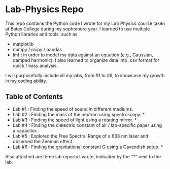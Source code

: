 # Lab-Physics Repo

This repo contains the Python code I wrote for my Lab Physics course taken at Bates College during my sophomore year. I learned to use multiple Python libraries and tools, such as
- matplotlib
- numpy / scipy / pandas
- lmfit
in order to model my data against an equation (e.g., Gaussian, damped harmonic). I also learned to organize data into .csv format for quick / easy analysis.

I will purposefully include all my labs, from #1 to #6, to showcase my growth in my coding ability.

## Table of Contents

- Lab #1 : Finding the speed of sound in different mediums.
- Lab #2 : Finding the mass of the neutron using spectroscopy. *
- Lab #3 : Finding the speed of light using a rotating mirror. *
- Lab #4 : Finding the dielectric constant of air / lab-specific paper using a capacitor.
- Lab #5 : Explored the Free Spectral Range of a 633 nm laser and observed the Zeeman effect.
- Lab #6 : Finding the gravitational constant G using a Cavendish setup. *

Also attached are three lab reports I wrote, indicated by the "*" next to the lab.
